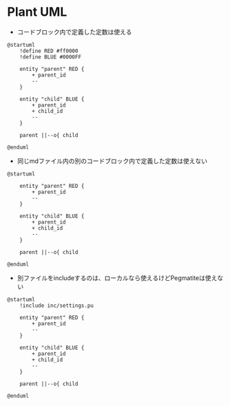 # Plant UML

- コードブロック内で定義した定数は使える

```uml
@startuml
    !define RED #ff0000
    !define BLUE #0000FF

    entity "parent" RED {
        + parent_id
        --
    }

    entity "child" BLUE {
        + parent_id
        + child_id
        --
    }

    parent ||--o{ child

@enduml
```

- 同じmdファイル内の別のコードブロック内で定義した定数は使えない

```uml
@startuml

    entity "parent" RED {
        + parent_id
        --
    }

    entity "child" BLUE {
        + parent_id
        + child_id
        --
    }

    parent ||--o{ child

@enduml
```

- 別ファイルをincludeするのは、ローカルなら使えるけどPegmatiteは使えない

```uml
@startuml
    !include inc/settings.pu

    entity "parent" RED {
        + parent_id
        --
    }

    entity "child" BLUE {
        + parent_id
        + child_id
        --
    }

    parent ||--o{ child

@enduml
```
